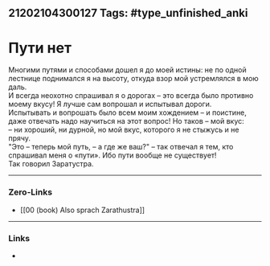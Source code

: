 21202104300127
Tags: #type_unfinished_anki
---
# Пути нет

Многими путями и способами дошел я до моей истины: не по одной лестнице поднимался я на высоту, откуда взор мой устремлялся в мою даль. <br>И всегда неохотно спрашивал я о дорогах – это всегда было противно моему вкусу! Я лучше сам вопрошал и испытывал дороги. <br>Испытывать и вопрошать было всем моим хождением – и поистине, даже отвечать надо научиться на этот вопрос! Но таков – мой вкус: <br>– ни хороший, ни дурной, но мой вкус, которого я не стыжусь и не прячу. <br>"Это – теперь мой путь, – а где же ваш?" – так отвечал я тем, кто спрашивал меня о «пути». Ибо пути вообще не существует! <br>Так говорил Заратустра.

---
### Zero-Links
- [[00 (book) Also sprach Zarathustra]]
---
### Links
-